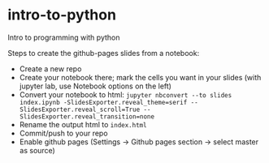 # intro-to-python
Intro to programming with python

Steps to create the github-pages slides from a notebook:
- Create a new repo
- Create your notebook there; mark the cells you want in your slides (with jupyter lab, use Notebook options on the left)
- Convert your notebook to html: `jupyter nbconvert --to slides index.ipynb -SlidesExporter.reveal_theme=serif --SlidesExporter.reveal_scroll=True --SlidesExporter.reveal_transition=none`
- Rename the output html to `index.html`
- Commit/push to your repo
- Enable github pages (Settings → Github pages section → select master as source)
